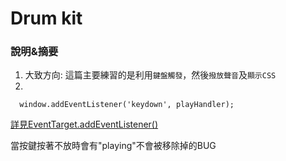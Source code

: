 # Drum kit

### 說明&摘要

1. 大致方向: 這篇主要練習的是利用`鍵盤觸發`，然後`撥放聲音`及`顯示CSS`
2.
```
  window.addEventListener('keydown', playHandler);
```
[詳見EventTarget.addEventListener()](https://developer.mozilla.org/en-US/docs/Web/API/EventTarget/addEventListener)

當按鍵按著不放時會有"playing"不會被移除掉的BUG
